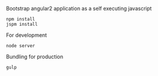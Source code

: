 Bootstrap angular2 application as a self executing javascript

```
npm install
jspm install
```

For development
```
node server
```

Bundling for production
```
gulp
```
